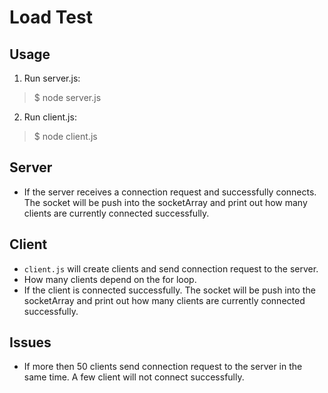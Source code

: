 # Load Test

## Usage

1. Run server.js:

> $ node server.js

2. Run client.js:

> $ node client.js

## Server

* If the server receives a connection request and successfully connects. The socket will be push into the socketArray and print out how many clients are currently connected successfully.

## Client

* `client.js` will create clients and send connection request to the server.
* How many clients depend on the for loop.
* If the client is connected successfully. The socket will be push into the socketArray and print out how many clients are currently connected successfully.

## Issues

* If more then 50 clients send connection request to the server in the same time. A few client will not connect successfully.
